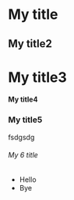 # My title
## My title2
# My title3
#### My title4
### My title5
fsdgsdg
###### My 6 title

- Hello
- Bye

